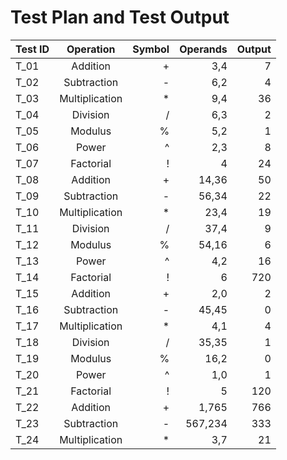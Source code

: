 
# Test Plan and Test Output
| Test ID | Operation   | Symbol | Operands | Output|
| :------ |:-----------:| --------:|-----:|------:|
| T_01| Addition        | +|3,4|7|
| T_02| Subtraction     | -|6,2|4|
| T_03| Multiplication  | *|9,4|36|
| T_04| Division        | /|6,3|2|
| T_05| Modulus         | %|5,2|1|
| T_06| Power           | ^|2,3|8|
| T_07| Factorial       | !|4|24|
| T_08| Addition        | +|14,36|50|
| T_09| Subtraction     | -|56,34|22|
| T_10| Multiplication  | *|23,4|19|
| T_11|  Division       | /|37,4|9|
| T_12| Modulus         | %|54,16|6|
| T_13| Power           | ^|4,2|16|
| T_14| Factorial       | !|6|720|
| T_15| Addition        | +|2,0|2|
| T_16| Subtraction     | -|45,45|0|
| T_17| Multiplication  | *|4,1|4|
| T_18| Division        | /|35,35|1|
| T_19| Modulus         | %|16,2|0|
| T_20| Power           | ^|1,0|1|
| T_21| Factorial       | !|5|120|
| T_22| Addition        | +|1,765|766|
| T_23| Subtraction     | -|567,234|333|
| T_24| Multiplication  | *|3,7|21|



